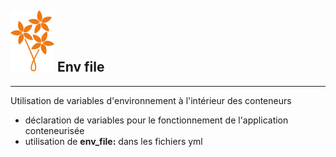 ## ![bouquet](images/bouquet_small.svg) Env file
---
Utilisation de variables d'environnement à l'intérieur des conteneurs
* déclaration de variables pour le fonctionnement de l'application conteneurisée
* utilisation de **env_file:** dans les fichiers yml

